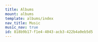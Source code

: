 ```yaml
---
title: Albums
mount: albums
template: albums/index
nav_title: Music
music_nav: true
id: 818b9b17-f1e4-4043-acb3-422b4a0eb5d5
---
```

